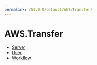 ```yaml
---
permalink: /51.0.0/default/AWS/Transfer/
---
```


# AWS.Transfer



* [Server](Server.md)
* [User](User.md)
* [Workflow](Workflow.md)